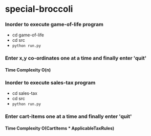# special-broccoli

### Inorder to execute game-of-life program
- cd game-of-life
- cd src
- `python run.py`

### Enter x,y co-ordinates one at a time and finally enter 'quit'

#### Time Complexity O(n)

### Inorder to execute sales-tax program
- cd sales-tax
- cd src
- `python run.py`

### Enter cart-items one at a time and finally enter 'quit'

#### Time Complexity O(CartItems * ApplicableTaxRules)

